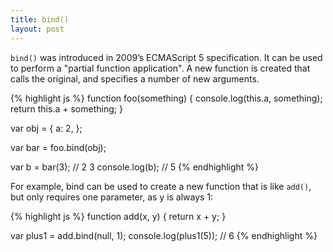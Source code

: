 ```yaml
---
title: bind()
layout: post
---
```


`bind()` was introduced in 2009’s ECMAScript 5 specification. It can be used to perform a "partial function application". A new function is created that calls the original, and specifies a number of new arguments.

{% highlight js %}
function foo(something) {
  console.log(this.a, something);
  return this.a + something;
}

var obj = {
  a: 2,
};

var bar = foo.bind(obj);

var b = bar(3); // 2 3
console.log(b); // 5
{% endhighlight %}

For example, bind can be used to create a new function that is like `add()`, but only requires one parameter, as y is always 1:

{% highlight js %}
function add(x, y) {
  return x + y;
}

var plus1 = add.bind(null, 1);
console.log(plus1(5)); // 6
{% endhighlight %}